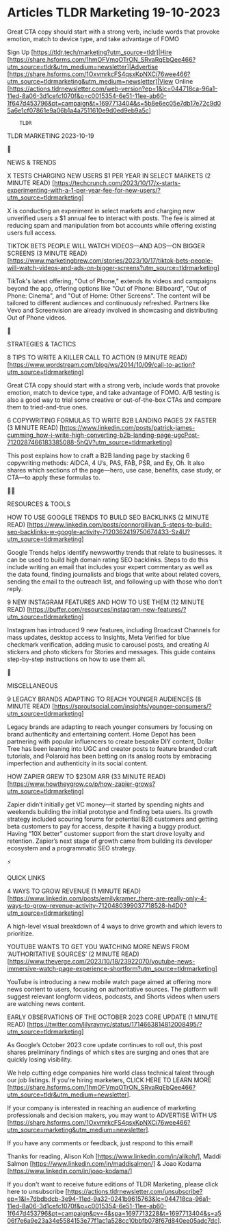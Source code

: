 # Articles TLDR Marketing 19-10-2023

Great CTA copy should start with a strong verb, include words that
provoke emotion, match to device type, and take advantage of FOMO  

Sign Up [https://tldr.tech/marketing?utm_source=tldr]|Hire
[https://share.hsforms.com/1hmOFVmqOTrON_SRvaRqEbQee466?utm_source=tldr&utm_medium=newsletter]|Advertise
[https://share.hsforms.com/1OxvmrkcFS4qsxKpNXCi76wee466?utm_source=tldrmarketing&utm_medium=newsletter]|View
Online
[https://actions.tldrnewsletter.com/web-version?ep=1&lc=044718ca-96a1-11ed-8a06-3d1cefc1070f&p=c0015354-6e51-11ee-ab60-1f647d453796&pt=campaign&t=1697713404&s=5b8e6ec05e7db17e72c9d05a6e1cf07861e9a06b1a4a7511610e9d0ed9eb9a5c]


		TLDR 

TLDR MARKETING 2023-10-19

📱 

NEWS & TRENDS

 X TESTS CHARGING NEW USERS $1 PER YEAR IN SELECT MARKETS (2 MINUTE
READ)
[https://techcrunch.com/2023/10/17/x-starts-experimenting-with-a-1-per-year-fee-for-new-users/?utm_source=tldrmarketing]


 X is conducting an experiment in select markets and charging new
unverified users a $1 annual fee to interact with posts. The fee is
aimed at reducing spam and manipulation from bot accounts while
offering existing users full access. 

 TIKTOK BETS PEOPLE WILL WATCH VIDEOS—AND ADS—ON BIGGER SCREENS (3
MINUTE READ)
[https://www.marketingbrew.com/stories/2023/10/17/tiktok-bets-people-will-watch-videos-and-ads-on-bigger-screens?utm_source=tldrmarketing]


 TikTok's latest offering, "Out of Phone," extends its videos and
campaigns beyond the app, offering options like "Out of Phone:
Billboard", "Out of Phone: Cinema", and "Out of Home: Other Screens".
The content will be tailored to different audiences and continuously
refreshed. Partners like Vevo and Screenvision are already involved in
showcasing and distributing Out of Phone videos. 

🚀 

STRATEGIES & TACTICS

 8 TIPS TO WRITE A KILLER CALL TO ACTION (9 MINUTE READ)
[https://www.wordstream.com/blog/ws/2014/10/09/call-to-action?utm_source=tldrmarketing]


 Great CTA copy should start with a strong verb, include words that
provoke emotion, match to device type, and take advantage of FOMO. A/B
testing is also a good way to trial some creative or out-of-the-box
CTAs and compare them to tried-and-true ones. 

 6 COPYWRITING FORMULAS TO WRITE B2B LANDING PAGES 2X FASTER (3 MINUTE
READ)
[https://www.linkedin.com/posts/patrick-james-cumming_how-i-write-high-converting-b2b-landing-page-ugcPost-7120287466183385088-5hQV?utm_source=tldrmarketing]


 This post explains how to craft a B2B landing page by stacking 6
copywriting methods: AIDCA, 4 U’s, PAS, FAB, PSR, and Ey, Oh. It
also shares which sections of the page—hero, use case, benefits,
case study, or CTA—to apply these formulas to. 

🧑‍💻 

RESOURCES & TOOLS

 HOW TO USE GOOGLE TRENDS TO BUILD SEO BACKLINKS (2 MINUTE READ)
[https://www.linkedin.com/posts/connorgillivan_5-steps-to-build-seo-backlinks-w-google-activity-7120362419750674433-Sz4U?utm_source=tldrmarketing]


 Google Trends helps identify newsworthy trends that relate to
businesses. It can be used to build high domain rating SEO backlinks.
Steps to do this include writing an email that includes your expert
commentary as well as the data found, finding journalists and blogs
that write about related covers, sending the email to the outreach
list, and following up with those who don’t reply. 

 9 NEW INSTAGRAM FEATURES AND HOW TO USE THEM (12 MINUTE READ)
[https://buffer.com/resources/instagram-new-features/?utm_source=tldrmarketing]


 Instagram has introduced 9 new features, including Broadcast Channels
for mass updates, desktop access to Insights, Meta Verified for blue
checkmark verification, adding music to carousel posts, and creating
AI stickers and photo stickers for Stories and messages. This guide
contains step-by-step instructions on how to use them all. 

🎁 

MISCELLANEOUS

 9 LEGACY BRANDS ADAPTING TO REACH YOUNGER AUDIENCES (8 MINUTE READ)
[https://sproutsocial.com/insights/younger-consumers/?utm_source=tldrmarketing]


 Legacy brands are adapting to reach younger consumers by focusing on
brand authenticity and entertaining content. Home Depot has been
partnering with popular influencers to create bespoke DIY content,
Dollar Tree has been leaning into UGC and creator posts to feature
branded craft tutorials, and Polaroid has been betting on its analog
roots by embracing imperfection and authenticity in its social
content. 

 HOW ZAPIER GREW TO $230M ARR (33 MINUTE READ)
[https://www.howtheygrow.co/p/how-zapier-grows?utm_source=tldrmarketing]


 Zapier didn’t initially get VC money—it started by spending
nights and weekends building the initial prototype and finding beta
users. Its growth strategy included scouring forums for potential B2B
customers and getting beta customers to pay for access, despite it
having a buggy product. Having “10X better” customer support from
the start drove loyalty and retention. Zapier’s next stage of growth
came from building its developer ecosystem and a programmatic SEO
strategy. 

⚡ 

QUICK LINKS

 4 WAYS TO GROW REVENUE (1 MINUTE READ)
[https://www.linkedin.com/posts/emilykramer_there-are-really-only-4-ways-to-grow-revenue-activity-7120480399037718528-h4D0?utm_source=tldrmarketing]


 A high-level visual breakdown of 4 ways to drive growth and which
levers to prioritize. 

 YOUTUBE WANTS TO GET YOU WATCHING MORE NEWS FROM ‘AUTHORITATIVE
SOURCES’ (2 MINUTE READ)
[https://www.theverge.com/2023/10/18/23922070/youtube-news-immersive-watch-page-experience-shortform?utm_source=tldrmarketing]


 YouTube is introducing a new mobile watch page aimed at offering more
news content to users, focusing on authoritative sources. The platform
will suggest relevant longform videos, podcasts, and Shorts videos
when users are watching news content. 

 EARLY OBSERVATIONS OF THE OCTOBER 2023 CORE UPDATE (1 MINUTE READ)
[https://twitter.com/lilyraynyc/status/1714663814812008495/?utm_source=tldrmarketing]


 As Google’s October 2023 core update continues to roll out, this
post shares preliminary findings of which sites are surging and ones
that are quickly losing visibility. 

 We help cutting edge companies hire world class technical talent
through our job listings. If you're hiring marketers, CLICK HERE TO
LEARN MORE
[https://share.hsforms.com/1hmOFVmqOTrON_SRvaRqEbQee466?utm_source=tldr&utm_medium=newsletter].


If your company is interested in reaching an audience of marketing
professionals and decision makers, you may want to ADVERTISE WITH US
[https://share.hsforms.com/1OxvmrkcFS4qsxKpNXCi76wee466?utm_source=marketing&utm_medium=newsletter].


If you have any comments or feedback, just respond to this email! 

Thanks for reading, 
Alison Koh [https://www.linkedin.com/in/alikoh/], Maddi Salmon
[https://www.linkedin.com/in/maddisalmon/] & Joao Kodama
[https://www.linkedin.com/in/joao-kodama/] 

If you don't want to receive future editions of TLDR Marketing,
please click here to unsubscribe
[https://actions.tldrnewsletter.com/unsubscribe?ep=1&l=7dbdbdcb-3e94-11ed-9a32-0241b9615763&lc=044718ca-96a1-11ed-8a06-3d1cefc1070f&p=c0015354-6e51-11ee-ab60-1f647d453796&pt=campaign&pv=4&spa=1697713228&t=1697713404&s=a506f7e6a9e23a34e5584153e77f1ac1a528cc10bbfb078f67d840ee05adc7dc].